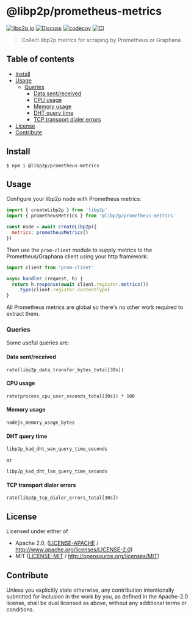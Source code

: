 # @libp2p/prometheus-metrics <!-- omit in toc -->

[![libp2p.io](https://img.shields.io/badge/project-libp2p-yellow.svg?style=flat-square)](http://libp2p.io/)
[![Discuss](https://img.shields.io/discourse/https/discuss.libp2p.io/posts.svg?style=flat-square)](https://discuss.libp2p.io)
[![codecov](https://img.shields.io/codecov/c/github/libp2p/js-libp2p-prometheus-metrics.svg?style=flat-square)](https://codecov.io/gh/libp2p/js-libp2p-prometheus-metrics)
[![CI](https://img.shields.io/github/workflow/status/libp2p/js-libp2p-prometheus-metrics/test%20&%20maybe%20release/master?style=flat-square)](https://github.com/libp2p/js-libp2p-prometheus-metrics/actions/workflows/js-test-and-release.yml)

> Collect libp2p metrics for scraping by Prometheus or Graphana

## Table of contents <!-- omit in toc -->

- [Install](#install)
- [Usage](#usage)
  - [Queries](#queries)
    - [Data sent/received](#data-sentreceived)
    - [CPU usage](#cpu-usage)
    - [Memory usage](#memory-usage)
    - [DHT query time](#dht-query-time)
    - [TCP transport dialer errors](#tcp-transport-dialer-errors)
- [License](#license)
- [Contribute](#contribute)

## Install

```console
$ npm i @libp2p/prometheus-metrics
```

## Usage

Configure your libp2p node with Prometheus metrics:

```js
import { createLibp2p } from 'libp2p'
import { prometheusMetrics } from '@libp2p/prometheus-metrics'

const node = await createLibp2p({
  metrics: prometheusMetrics()
})
```

Then use the `prom-client` module to supply metrics to the Prometheus/Graphana client using your http framework:

```js
import client from 'prom-client'

async handler (request, h) {
  return h.response(await client.register.metrics())
    .type(client.register.contentType)
}
```

All Prometheus metrics are global so there's no other work required to extract them.

### Queries

Some useful queries are:

#### Data sent/received

    rate(libp2p_data_transfer_bytes_total[30s])

#### CPU usage

    rate(process_cpu_user_seconds_total[30s]) * 100

#### Memory usage

    nodejs_memory_usage_bytes

#### DHT query time

    libp2p_kad_dht_wan_query_time_seconds

or

    libp2p_kad_dht_lan_query_time_seconds

#### TCP transport dialer errors

    rate(libp2p_tcp_dialer_errors_total[30s])

## License

Licensed under either of

- Apache 2.0, ([LICENSE-APACHE](LICENSE-APACHE) / <http://www.apache.org/licenses/LICENSE-2.0>)
- MIT ([LICENSE-MIT](LICENSE-MIT) / <http://opensource.org/licenses/MIT>)

## Contribute

Unless you explicitly state otherwise, any contribution intentionally submitted for inclusion in the work by you, as defined in the Apache-2.0 license, shall be dual licensed as above, without any additional terms or conditions.
